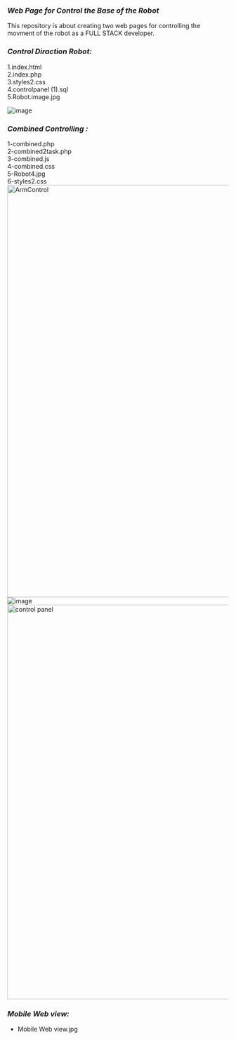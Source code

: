 ### _**Web Page for Control the Base of the Robot**_   

This repository is about creating two web pages for controlling the movment of the robot as a FULL STACK developer.
 
### _**Control Diraction Robot:**_         
 1.index.html                                                                                                                              
 2.index.php                                                                                                                                                
 3.styles2.css                                                                                                                                                
 4.controlpanel (1).sql                                                                                                                                                
 5.Robot.image.jpg                                                                                                                                                

![image](https://user-images.githubusercontent.com/85851678/126003833-816da56b-4343-4d53-bd22-73f0c939a44b.png)


### _**Combined Controlling :**_
1-combined.php                                                                                                                              
2-combined2task.php                                                                                                                              
3-combined.js                                                                                                                              
4-combined.css                                                                                                                              
5-Robot4.jpg                                                                                                                              
6-styles2.css  
<img width="938" alt="ArmControl" src="https://user-images.githubusercontent.com/85851678/126003010-137280be-722a-49d0-a6eb-334dedcd7000.png">
![image](https://user-images.githubusercontent.com/85851678/126003675-a9404655-3b70-4dad-9f99-9650574e13a0.png)
<img width="898" alt="control panel" src="https://user-images.githubusercontent.com/85851678/126002646-43965340-cf2c-44ce-8f79-c798b168cb52.png">


###  _**Mobile Web view:**_
- Mobile Web view.jpg

